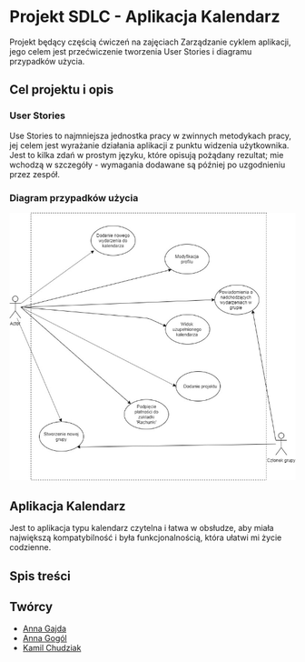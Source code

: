 # Projekt SDLC - Aplikacja Kalendarz
Projekt będący częścią ćwiczeń na zajęciach Zarządzanie cyklem aplikacji, jego celem jest przećwiczenie tworzenia User Stories i diagramu przypadków użycia. 

## Cel projektu i opis
### User Stories
Use Stories to najmniejsza jednostka pracy w zwinnych metodykach pracy, jej celem jest wyrażanie działania aplikacji z punktu widzenia użytkownika. Jest to kilka zdań w prostym języku, które opisują pożądany rezultat; mie wchodzą w szczegóły - wymagania dodawane są później po uzgodnieniu przez zespół.
### Diagram przypadków użycia
![tekst alternatywny](https://github.com/anng96/SDLC/blob/master/Diagram%20przypadk%C3%B3w%20u%C5%BCycia.jpg)

## Aplikacja Kalendarz
Jest to aplikacja typu kalendarz czytelna i łatwa w obsłudze, aby miała największą kompatybilność i była funkcjonalnością, która ułatwi mi życie codzienne.

## Spis treści

## Twórcy

* [Anna Gajda](https://github.com/Ojamenustik)<br>
* [Anna Gogól](https://github.com/anng96)<br>
* [Kamil Chudziak](https://github.com/kamilchudziak)<br>
